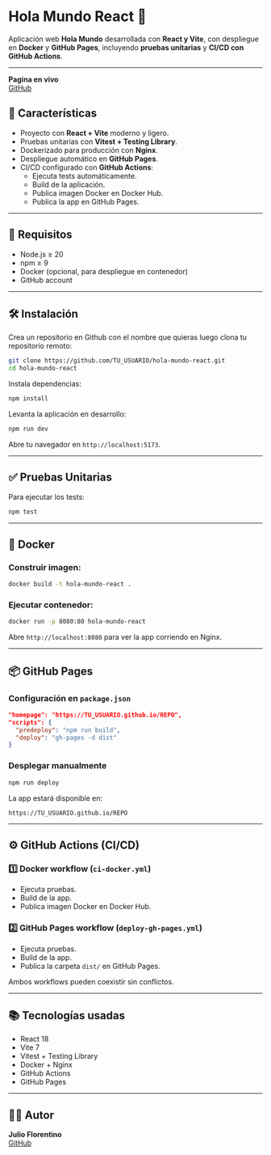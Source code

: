 # Hola Mundo React 🚀

Aplicación web **Hola Mundo** desarrollada con **React y Vite**, con despliegue en **Docker** y **GitHub Pages**, incluyendo **pruebas unitarias** y **CI/CD con GitHub Actions**.

---

**Pagina en vivo**  
[GitHub](https://julioflorentino.github.io/Electiva_2_Final/)

## 📌 Características

- Proyecto con **React + Vite** moderno y ligero.
- Pruebas unitarias con **Vitest + Testing Library**.
- Dockerizado para producción con **Nginx**.
- Despliegue automático en **GitHub Pages**.
- CI/CD configurado con **GitHub Actions**:
  - Ejecuta tests automáticamente.
  - Build de la aplicación.
  - Publica imagen Docker en Docker Hub.
  - Publica la app en GitHub Pages.

---

## 🚀 Requisitos

- Node.js ≥ 20
- npm ≥ 9
- Docker (opcional, para despliegue en contenedor)
- GitHub account

---

## 🛠️ Instalación

Crea un repositorio en Github con el nombre que quieras luego clona tu repositorio remoto:

```bash
git clone https://github.com/TU_USUARIO/hola-mundo-react.git
cd hola-mundo-react
```

Instala dependencias:

```bash
npm install
```

Levanta la aplicación en desarrollo:

```bash
npm run dev
```

Abre tu navegador en `http://localhost:5173`.

---

## ✅ Pruebas Unitarias

Para ejecutar los tests:

```bash
npm test
```

---

## 🐳 Docker

### Construir imagen:

```bash
docker build -t hola-mundo-react .
```

### Ejecutar contenedor:

```bash
docker run -p 8080:80 hola-mundo-react
```

Abre `http://localhost:8080` para ver la app corriendo en Nginx.

---

## 📦 GitHub Pages

### Configuración en `package.json`

```json
"homepage": "https://TU_USUARIO.github.io/REPO",
"scripts": {
  "predeploy": "npm run build",
  "deploy": "gh-pages -d dist"
}
```

### Desplegar manualmente

```bash
npm run deploy
```

La app estará disponible en:

```
https://TU_USUARIO.github.io/REPO
```

---

## ⚙️ GitHub Actions (CI/CD)

### 1️⃣ Docker workflow (`ci-docker.yml`)

- Ejecuta pruebas.
- Build de la app.
- Publica imagen Docker en Docker Hub.

### 2️⃣ GitHub Pages workflow (`deploy-gh-pages.yml`)

- Ejecuta pruebas.
- Build de la app.
- Publica la carpeta `dist/` en GitHub Pages.

Ambos workflows pueden coexistir sin conflictos.

---

## 📚 Tecnologías usadas

- React 18
- Vite 7
- Vitest + Testing Library
- Docker + Nginx
- GitHub Actions
- GitHub Pages

---

## 👨‍💻 Autor

**Julio Florentino**  
[GitHub](https://github.com/JulioFlorentino)
